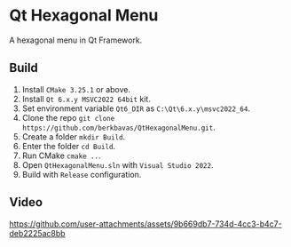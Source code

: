 # Qt Hexagonal Menu

A hexagonal menu in Qt Framework.

## Build

1) Install `CMake 3.25.1` or above.
3) Install `Qt 6.x.y MSVC2022 64bit` kit.
4) Set environment variable `Qt6_DIR` as `C:\Qt\6.x.y\msvc2022_64`.
5) Clone the repo `git clone https://github.com/berkbavas/QtHexagonalMenu.git`.
6) Create a folder `mkdir Build`.
7) Enter the folder `cd Build`.
8) Run CMake `cmake ..`.
9) Open `QtHexagonalMenu.sln` with `Visual Studio 2022`.
10) Build with `Release` configuration.

## Video

https://github.com/user-attachments/assets/9b669db7-734d-4cc3-b4c7-deb2225ac8bb
